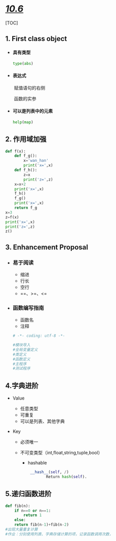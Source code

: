 # <u>***10.6***</u>

[TOC]

## 1. First class object

- #### 具有类型

  ```python
  type(abs)
  ```

- #### 表达式

  ​	赋值语句的右侧

  ​	函数的实参

- #### 可以是列表中的元素

  ```python
  help(map)
  ```

  

## 2. 作用域加强

```python
def f(x):
	def f_g():
		x='wan_han'
		print('x=',x)
	def f_h():
		z=x
		print('z=',z)
	x=x+2
	print('x=',x)
	f_h()
	f_g()
	print('x=',x)
	return f_g
x=3
z=f(x)
print('x=',x)
print('z=',z)
z()
```



## 3. Enhancement Proposal

- ### 易于阅读

  - 缩进
  - 行长
  - 空行
  - ==、>=、<=

- ### 函数编写指南

  - 函数名
  - 注释

  ```python
  # -*- coding: utf-8 -*-
  
  #模块导入
  #全局变量定义
  #类定义
  #函数定义
  #主程序
  #测试程序
  ```

  

## 4.字典进阶

* Value

  * 任意类型
  * 可重复
  * 可以是列表、其他字典

* Key

  * 必须唯一

  * 不可变类型（int,float,string,tuple,bool）

    * hashable

      ```python
       __hash__(self, /)
              Return hash(self).
      ```



## 5.递归函数进阶

```python
def fib(n):
	if n==0 or n==1:
		return 1
	else:
	return fib(n-1)+fib(n-2)
#出现大量重复计算
#作业：分别使用列表、字典存储计算的项，记录函数调用次数，
```

